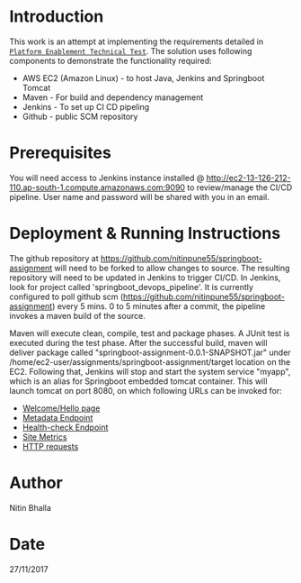 Introduction
============
This work is an attempt at implementing the requirements detailed in [`Platform Enablement Technical Test`](https://github.com/MYOB-Technology/ops-technical-test). 
The solution uses following components to demonstrate the functionality required:
- AWS EC2 (Amazon Linux) - to host Java, Jenkins and Springboot Tomcat
- Maven - For build and dependency management
- Jenkins - To set up CI CD pipeling
- Github - public SCM repository

Prerequisites
=============
You will need access to Jenkins instance installed @ http://ec2-13-126-212-110.ap-south-1.compute.amazonaws.com:9090 to review/manage the CI/CD pipeline.
User name and password will be shared with you in an email. 

Deployment & Running Instructions
=================================
The github repository at https://github.com/nitinpune55/springboot-assignment will need to be forked to allow changes to source. 
The resulting repository will need to be updated in Jenkins to trigger CI/CD. 
In Jenkins, look for project called 'springboot_devops_pipeline'. 
It is currently configured to poll github scm (https://github.com/nitinpune55/springboot-assignment) every 5 mins. 0 to 5 minutes after a commit, the pipeline invokes a maven build of the source. 

Maven will execute clean, compile, test and package phases. A JUnit test is executed during the test phase. 
After the successful build, maven will deliver package called "springboot-assignment-0.0.1-SNAPSHOT.jar" under /home/ec2-user/assignments/springboot-assignment/target location on the EC2. 
Following that, Jenkins will stop and start the system service "myapp", which is an alias for Springboot embedded tomcat container. This will launch tomcat on port 8080, on which following URLs can be invoked for:

- [Welcome/Hello page](http://ec2-13-126-212-110.ap-south-1.compute.amazonaws.com:8080/hello)
- [Metadata Endpoint](http://ec2-13-126-212-110.ap-south-1.compute.amazonaws.com:8080/metadata)
- [Health-check Endpoint](http://ec2-13-126-212-110.ap-south-1.compute.amazonaws.com:8080/health)
- [Site Metrics](http://ec2-13-126-212-110.ap-south-1.compute.amazonaws.com:8080/metrics)
- [HTTP requests](http://ec2-13-126-212-110.ap-south-1.compute.amazonaws.com:8080/trace)

Author
======
Nitin Bhalla

Date
====
27/11/2017
